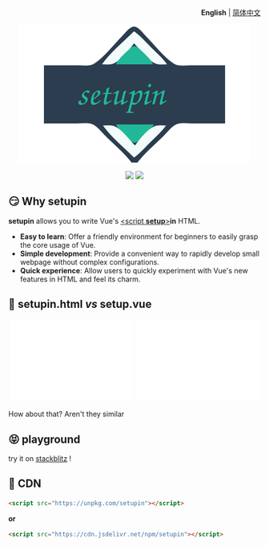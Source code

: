 <p align="right">
  <b>English</b> | <a href="./README.zh-CN.md">简体中文</a>
</p>

<p align="center"><img src="./public/svgs/logo.svg"></p>

<p align="center">
  <a href="https://npmjs.com/package/setupin"><img src="https://img.shields.io/npm/v/setupin?color=orange"></a>
  <a href="https://stackblitz.com/edit/setupin?file=index.html"><img src="https://img.shields.io/badge/Open%20in%20StackBlitz-blue"></a>
</p>

## 😏 Why setupin

**setupin** allows you to write Vue's [\<script **setup**\>](https://vuejs.org/api/sfc-script-setup.html)**in** HTML.

- **Easy to learn**: Offer a friendly environment for beginners to easily grasp the core usage of Vue.
- **Simple development**: Provide a convenient way to rapidly develop small webpage without complex configurations.
- **Quick experience**: Allow users to quickly experiment with Vue's new features in HTML and feel its charm.

## 🤯 setupin.html _vs_ setup.vue

<p align="center">
  <img src="./public/svgs/setup.vue.svg" width="49%">
  <img src="./public/svgs/setupin.html.svg" width="49%">
</p>

How about that? Aren't they similar

## 😝 playground

try it on
[stackblitz](https://stackblitz.com/edit/setupin?file=index.html)
!

## 🥰 CDN

```html
<script src="https://unpkg.com/setupin"></script>
```

**or**

```html
<script src="https://cdn.jsdelivr.net/npm/setupin"></script>
```
